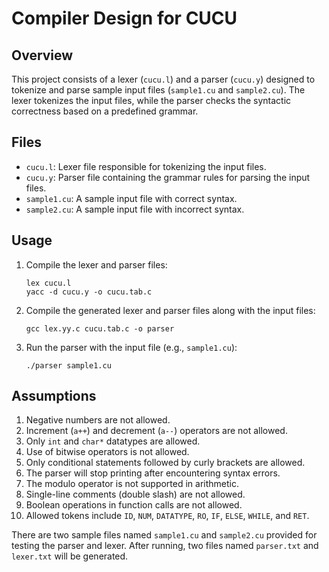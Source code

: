 # Compiler Design for CUCU

## Overview

This project consists of a lexer (`cucu.l`) and a parser (`cucu.y`) designed to tokenize and parse sample input files (`sample1.cu` and `sample2.cu`). The lexer tokenizes the input files, while the parser checks the syntactic correctness based on a predefined grammar.

## Files

- `cucu.l`: Lexer file responsible for tokenizing the input files.
- `cucu.y`: Parser file containing the grammar rules for parsing the input files.
- `sample1.cu`: A sample input file with correct syntax.
- `sample2.cu`: A sample input file with incorrect syntax.

## Usage

1. Compile the lexer and parser files:
    ```
    lex cucu.l
    yacc -d cucu.y -o cucu.tab.c
    ```

2. Compile the generated lexer and parser files along with the input files:
    ```
    gcc lex.yy.c cucu.tab.c -o parser
    ```

3. Run the parser with the input file (e.g., `sample1.cu`):
    ```
    ./parser sample1.cu
    ```

## Assumptions

1. Negative numbers are not allowed.
2. Increment (`a++`) and decrement (`a--`) operators are not allowed.
3. Only `int` and `char*` datatypes are allowed.
4. Use of bitwise operators is not allowed.
5. Only conditional statements followed by curly brackets are allowed.
6. The parser will stop printing after encountering syntax errors.
7. The modulo operator is not supported in arithmetic.
8. Single-line comments (double slash) are not allowed.
9. Boolean operations in function calls are not allowed.
10. Allowed tokens include `ID`, `NUM`, `DATATYPE`, `RO`, `IF`, `ELSE`, `WHILE`, and `RET`.

There are two sample files named `sample1.cu` and `sample2.cu` provided for testing the parser and lexer. After running, two files named `parser.txt` and `lexer.txt` will be generated.

